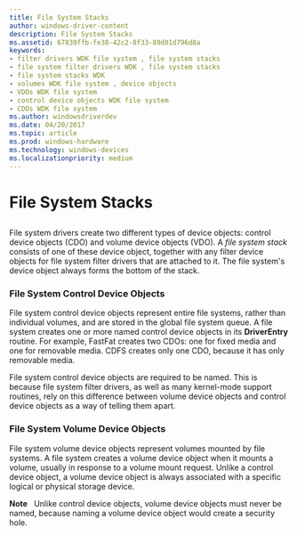 ```yaml
---
title: File System Stacks
author: windows-driver-content
description: File System Stacks
ms.assetid: 67839ffb-fe38-42c2-8f33-89d01d796d8a
keywords:
- filter drivers WDK file system , file system stacks
- file system filter drivers WDK , file system stacks
- file system stacks WDK
- volumes WDK file system , device objects
- VDOs WDK file system
- control device objects WDK file system
- CDOs WDK file system
ms.author: windowsdriverdev
ms.date: 04/20/2017
ms.topic: article
ms.prod: windows-hardware
ms.technology: windows-devices
ms.localizationpriority: medium
---
```


# File System Stacks


## <span id="ddk_file_system_stacks_if"></span><span id="DDK_FILE_SYSTEM_STACKS_IF"></span>


File system drivers create two different types of device objects: control device objects (CDO) and volume device objects (VDO). A *file system stack* consists of one of these device object, together with any filter device objects for file system filter drivers that are attached to it. The file system's device object always forms the bottom of the stack.

### <span id="ddk_file_system_control_device_objects_if"></span><span id="DDK_FILE_SYSTEM_CONTROL_DEVICE_OBJECTS_IF"></span>File System Control Device Objects

File system control device objects represent entire file systems, rather than individual volumes, and are stored in the global file system queue. A file system creates one or more named control device objects in its **DriverEntry** routine. For example, FastFat creates two CDOs: one for fixed media and one for removable media. CDFS creates only one CDO, because it has only removable media.

File system control device objects are required to be named. This is because file system filter drivers, as well as many kernel-mode support routines, rely on this difference between volume device objects and control device objects as a way of telling them apart.

### <span id="ddk_file_system_volume_device_objects_if"></span><span id="DDK_FILE_SYSTEM_VOLUME_DEVICE_OBJECTS_IF"></span>File System Volume Device Objects

File system volume device objects represent volumes mounted by file systems. A file system creates a volume device object when it mounts a volume, usually in response to a volume mount request. Unlike a control device object, a volume device object is always associated with a specific logical or physical storage device.

**Note**   Unlike control device objects, volume device objects must never be named, because naming a volume device object would create a security hole.

 

 

 





